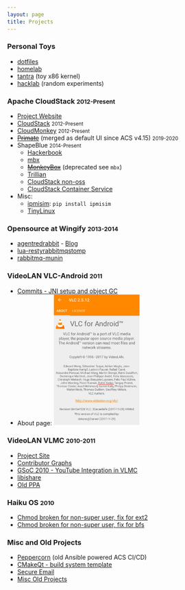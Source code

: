 ```yaml
---
layout: page
title: Projects
---
```



### Personal Toys

- [dotfiles](https://github.com/rohityadavcloud/dotfiles)
- [homelab](https://yadav.cloud/)
- [tantra](https://github.com/rohityadavcloud/tantra) (toy x86 kernel)
- [hacklab](https://github.com/rohityadavcloud/hacklab) (random experiments)

### Apache CloudStack <small><span class="light">2012-Present</span></small>

- [Project Website](https://cloudstack.apache.org/who.html)
- [CloudStack](https://github.com/apache/cloudstack/graphs/contributors) <small><span class="light">2012-Present</span></small>
- [CloudMonkey](https://github.com/apache/cloudstack-cloudmonkey/graphs/contributors) <small><span class="light">2012-Present</span></small>
- ~~[Primate](https://github.com/apache/cloudstack-primate/graphs/contributors)~~ (merged as default UI since ACS v4.15) <small><span class="light">2019-2020</span></small>
- ShapeBlue <small><span class="light">2014-Present</span></small>
  - [Hackerbook](https://github.com/shapeblue/hackerbook)
  - [mbx](https://github.com/shapeblue/mbx)
  - ~~[MonkeyBox](https://github.com/rohityadavcloud/monkeybox)~~ (deprecated see `mbx`)
  - [Trillian](https://github.com/shapeblue/Trillian)
  - [CloudStack non-oss](https://github.com/shapeblue/cloudstack-nonoss)
  - [CloudStack Container Service](https://github.com/shapeblue/ccs)
- Misc:
  - [ipmisim](https://github.com/shapeblue/ipmisim): `pip install ipmisim`
  - [TinyLinux](https://github.com/rohityadavcloud/tinylinux)

### Opensource at Wingify <small><span class="light">2013-2014</span></small>

- [agentredrabbit](https://github.com/wingify/agentredrabbit) - [Blog](/blog/scaling-with-queues/)
- [lua-restyrabbitmqstomp](https://github.com/wingify/lua-resty-rabbitmqstomp)
- [rabbitmq-munin](https://github.com/wingify/rabbitmq-munin)

### VideoLAN VLC-Android <small><span class="light">2011</span></small>

- [Commits - JNI setup and object GC](http://git.videolan.org/?p=vlc%2Fvlc-android.git&a=search&h=HEAD&st=author&s=Rohit+Yadav)
- About page:
<a href="/images/projects/vlc-android.jpg"><img src="/images/projects/vlc-android.jpg" style="max-width:200px;"/></a>

### VideoLAN VLMC <small><span class="light">2010-2011</span></small>

- [Project Site](https://www.videolan.org/vlmc/)
- [Contributor Graphs](https://code.videolan.org/videolan/vlmc/graphs/master)
- [GSoC 2010 - YouTube Integration in VLMC](https://wiki.videolan.org/SoC_2010/Youtube_Integration_VLMC)
- [libishare](https://github.com/rohityadavcloud/old/tree/master/libishare)
- [Old PPA](https://launchpad.net/~rohityadav/+archive/ubuntu/vlmc)

### Haiku OS <small><span class="light">2010</span></small>

- [Chmod broken for non-super user, fix for ext2](http://cgit.haiku-os.org/haiku/commit/?id=hrev39379)
- [Chmod broken for non-super user, fix for bfs](http://cgit.haiku-os.org/haiku/commit/?id=hrev39378)

### Misc and Old Projects

- [Peppercorn](https://github.com/rohityadavcloud/peppercorn) (old Ansible powered ACS CI/CD)
- [CMakeQt - build system template](https://github.com/rohityadavcloud/cmakeqt)
- [Secure Email](https://github.com/rohityadavcloud/securemail)
- [Misc Old Projects](https://github.com/rohityadavcloud/old)
